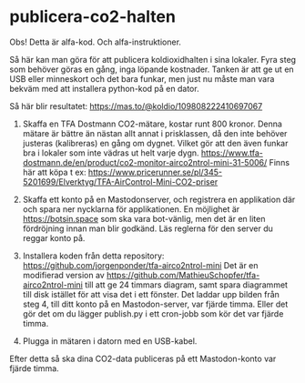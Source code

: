 # publicera-co2-halten

Obs! Detta är alfa-kod. Och alfa-instruktioner.

Så här kan man göra för att publicera koldioxidhalten i sina lokaler. Fyra steg som behöver göras en gång, inga löpande kostnader. Tanken är att ge ut en USB eller minneskort och det bara funkar, men just nu måste man vara bekväm med att installera python-kod på en dator.

Så här blir resultatet: https://mas.to/@koldio/109808222410697067

1) Skaffa en TFA Dostmann CO2-mätare, kostar runt 800 kronor. Denna mätare är bättre än nästan allt annat i prisklassen, då den inte behöver justeras (kalibreras) en gång om dygnet. Vilket gör att den även funkar bra i lokaler som inte vädras ut helt varje dygn. https://www.tfa-dostmann.de/en/product/co2-monitor-airco2ntrol-mini-31-5006/
Finns här att köpa t ex: https://www.pricerunner.se/pl/345-5201699/Elverktyg/TFA-AirControl-Mini-CO2-priser

2) Skaffa ett konto på en Mastodonserver, och registrera en applikation där och spara ner nycklarna för applikationen. En möjlighet är https://botsin.space som ska vara bot-vänlig, men det är en liten fördröjning innan man blir godkänd. Läs reglerna för den server du reggar konto på.

3) Installera koden från detta repository: https://github.com/jorgenponder/tfa-airco2ntrol-mini Det är en modifierad version av https://github.com/MathieuSchopfer/tfa-airco2ntrol-mini till att ge 24 timmars diagram, samt spara diagrammet till disk istället för att visa det i ett fönster. Det laddar upp bilden från steg 4, till ditt konto på en Mastodon-server, var fjärde timma. Eller det gör det om du lägger publish.py i ett cron-jobb som kör det var fjärde timma.

4) Plugga in mätaren i datorn med en USB-kabel.


Efter detta så ska dina CO2-data publiceras på ett Mastodon-konto var fjärde timma.


